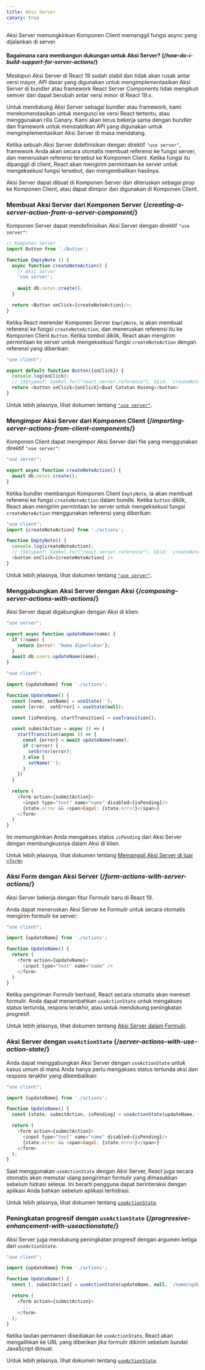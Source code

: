 ```yaml
---
title: Aksi Server
canary: true
---
```


<Intro>

Aksi Server memungkinkan Komponen Client memanggil fungsi async yang dijalankan di server.

</Intro>

<InlineToc />

<Note>

#### Bagaimana cara membangun dukungan untuk Aksi Server? {/*how-do-i-build-support-for-server-actions*/}

Meskipun Aksi Server di React 19 sudah stabil dan tidak akan rusak antar versi mayor, API dasar yang digunakan untuk mengimplementasikan Aksi Server di bundler atau framework React Server Components tidak mengikuti semver dan dapat berubah antar versi minor di React 19.x.

Untuk mendukung Aksi Server sebagai bundler atau framework, kami merekomendasikan untuk mengunci ke versi React tertentu, atau menggunakan rilis Canary. Kami akan terus bekerja sama dengan bundler dan framework untuk menstabilkan API yang digunakan untuk mengimplementasikan Aksi Server di masa mendatang.

</Note>

Ketika sebuah Aksi Server didefinisikan dengan direktif `"use server"`, framework Anda akan secara otomatis membuat referensi ke fungsi server, dan meneruskan referensi tersebut ke Komponen Client. Ketika fungsi itu dipanggil di client, React akan mengirim permintaan ke server untuk mengeksekusi fungsi tersebut, dan mengembalikan hasilnya.

Aksi Server dapat dibuat di Komponen Server dan diteruskan sebagai prop ke Komponen Client, atau dapat diimpor dan digunakan di Komponen Client.

### Membuat Aksi Server dari Komponen Server {/*creating-a-server-action-from-a-server-component*/}

Komponen Server dapat mendefinisikan Aksi Server dengan direktif `"use server"`:

```js [[2, 7, "'use server'"], [1, 5, "createNoteAction"], [1, 12, "createNoteAction"]]
// Komponen Server
import Button from './Button';

function EmptyNote () {
  async function createNoteAction() {
    // Aksi Server
    'use server';
    
    await db.notes.create();
  }

  return <Button onClick={createNoteAction}/>;
}
```

Ketika React merender Komponen Server `EmptyNote`, ia akan membuat referensi ke fungsi `createNoteAction`, dan meneruskan referensi itu ke Komponen Client `Button`. Ketika tombol diklik, React akan mengirim permintaan ke server untuk mengeksekusi fungsi `createNoteAction` dengan referensi yang diberikan:

```js {5}
"use client";

export default function Button({onClick}) { 
  console.log(onClick); 
  // {$$typeof: Symbol.for("react.server.reference"), $$id: 'createNoteAction'}
  return <button onClick={onClick}>Buat Catatan Kosong</button>
}
```

Untuk lebih jelasnya, lihat dokumen tentang [`"use server"`](/reference/rsc/use-server).


### Mengimpor Aksi Server dari Komponen Client {/*importing-server-actions-from-client-components*/}

Komponen Client dapat mengimpor Aksi Server dari file yang menggunakan direktif `"use server"`:

```js [[1, 3, "createNoteAction"]]
"use server";

export async function createNoteAction() {
  await db.notes.create();
}

```

Ketika bundler membangun Komponen Client `EmptyNote`, ia akan membuat referensi ke fungsi `createNoteAction` dalam bundle. Ketika `button` diklik, React akan mengirim permintaan ke server untuk mengeksekusi fungsi `createNoteAction` menggunakan referensi yang diberikan:

```js [[1, 2, "createNoteAction"], [1, 5, "createNoteAction"], [1, 7, "createNoteAction"]]
"use client";
import {createNoteAction} from './actions';

function EmptyNote() {
  console.log(createNoteAction);
  // {$$typeof: Symbol.for("react.server.reference"), $$id: 'createNoteAction'}
  <button onClick={createNoteAction} />
}
```

Untuk lebih jelasnya, lihat dokumen tentang [`"use server"`](/reference/rsc/use-server).

### Menggabungkan Aksi Server dengan Aksi {/*composing-server-actions-with-actions*/}

Aksi Server dapat digabungkan dengan Aksi di klien:

```js [[1, 3, "updateName"]]
"use server";

export async function updateName(name) {
  if (!name) {
    return {error: 'Nama diperlukan'};
  }
  await db.users.updateName(name);
}
```

```js [[1, 3, "updateName"], [1, 13, "updateName"], [2, 11, "submitAction"],  [2, 23, "submitAction"]]
"use client";

import {updateName} from './actions';

function UpdateName() {
  const [name, setName] = useState('');
  const [error, setError] = useState(null);

  const [isPending, startTransition] = useTransition();

  const submitAction = async () => {
    startTransition(async () => {
      const {error} = await updateName(name);
      if (!error) {
        setError(error);
      } else {
        setName('');
      }
    })
  }
  
  return (
    <form action={submitAction}>
      <input type="text" name="name" disabled={isPending}/>
      {state.error && <span>Gagal: {state.error}</span>}
    </form>
  )
}
```

Ini memungkinkan Anda mengakses status `isPending` dari Aksi Server dengan membungkusnya dalam Aksi di klien.

Untuk lebih jelasnya, lihat dokumen tentang [Memanggil Aksi Server di luar `<form>`](/reference/rsc/use-server#calling-a-server-action-outside-of-form)

### Aksi Form dengan Aksi Server {/*form-actions-with-server-actions*/}

Aksi Server bekerja dengan fitur Formulir baru di React 19.

Anda dapat meneruskan Aksi Server ke Formulir untuk secara otomatis mengirim formulir ke server:


```js [[1, 3, "updateName"], [1, 7, "updateName"]]
"use client";

import {updateName} from './actions';

function UpdateName() {
  return (
    <form action={updateName}>
      <input type="text" name="name" />
    </form>
  )
}
```

Ketika pengiriman Formulir berhasil, React secara otomatis akan mereset formulir. Anda dapat menambahkan `useActionState` untuk mengakses status tertunda, respons terakhir, atau untuk mendukung peningkatan progresif.

Untuk lebih jelasnya, lihat dokumen tentang [Aksi Server dalam Formulir](/reference/rsc/use-server#server-actions-in-forms).

### Aksi Server dengan `useActionState` {/*server-actions-with-use-action-state*/}

Anda dapat menggabungkan Aksi Server dengan `useActionState` untuk kasus umum di mana Anda hanya perlu mengakses status tertunda aksi dan respons terakhir yang dikembalikan:

```js [[1, 3, "updateName"], [1, 6, "updateName"], [2, 6, "submitAction"], [2, 9, "submitAction"]]
"use client";

import {updateName} from './actions';

function UpdateName() {
  const [state, submitAction, isPending] = useActionState(updateName, {error: null});

  return (
    <form action={submitAction}>
      <input type="text" name="name" disabled={isPending}/>
      {state.error && <span>Gagal: {state.error}</span>}
    </form>
  );
}
```

Saat menggunakan `useActionState` dengan Aksi Server, React juga secara otomatis akan memutar ulang pengiriman formulir yang dimasukkan sebelum hidrasi selesai. Ini berarti pengguna dapat berinteraksi dengan aplikasi Anda bahkan sebelum aplikasi terhidrasi.

Untuk lebih jelasnya, lihat dokumen tentang [`useActionState`](/reference/react-dom/hooks/useFormState).

### Peningkatan progresif dengan `useActionState` {/*progressive-enhancement-with-useactionstate*/}

Aksi Server juga mendukung peningkatan progresif dengan argumen ketiga dari `useActionState`.

```js [[1, 3, "updateName"], [1, 6, "updateName"], [2, 6, "/name/update"], [3, 6, "submitAction"], [3, 9, "submitAction"]]
"use client";

import {updateName} from './actions';

function UpdateName() {
  const [, submitAction] = useActionState(updateName, null, `/name/update`);

  return (
    <form action={submitAction}>
      ...
    </form>
  );
}
```

Ketika <CodeStep step={2}>tautan permanen</CodeStep> disediakan ke `useActionState`, React akan mengalihkan ke URL yang diberikan jika formulir dikirim sebelum bundel JavaScript dimuat.

Untuk lebih jelasnya, lihat dokumen tentang [`useActionState`](/reference/react-dom/hooks/useFormState).
